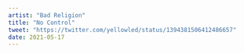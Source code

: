 ```yaml
---
artist: "Bad Religion"
title: "No Control"
tweet: "https://twitter.com/yellowled/status/1394381506412486657"
date: 2021-05-17
---
```

